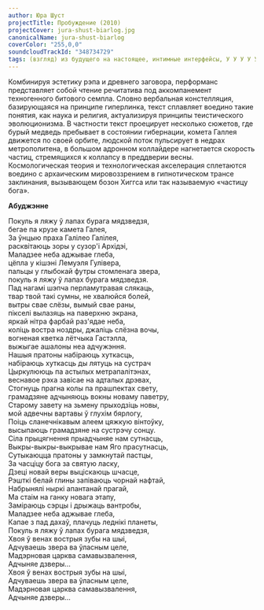 ```yaml
---
author: Юра Шуст
projectTitle: Пробуждение (2010)
projectCover: jura-shust-biarlog.jpg
canonicalName: jura-shust-biarlog
coverColor: "255,0,0"
soundcloudTrackId: "348734729"
tags: (взгляд) из будущего на настоящее, интимные интерфейсы, У У У У У У У У У У У У У У У У У УУУ, желание, контингентность, Джой Ускорение,  фармахореография, политический танцпол
---
```


Комбинируя эстетику рэпа и древнего заговора, перформанс представляет собой чтение речитатива под аккомпанемент техногенного битового семпла. Словно вербальная констелляция, базирующаяся на принципе гиперлинка, текст сплавляет воедино такие понятия, как наука и религия, актуализируя принципы теистического эволюционизма. В частности текст проецирует несколько сюжетов, где бурый медведь пребывает в состоянии гибернации, комета Галлея движется по своей орбите, людской поток пульсирует в недрах метрополитена, в большом адронном коллайдере нагнетается скорость частиц, стремящихся к коллапсу в преддверии весны.
Космологическая теория и технологическая акселерация сплетаются воедино с архаическим мировоззрением в гипнотическом трансе заклинания, вызывающем бозон Хиггса или так называемую «частицу бога».

**Абуджэнне**

Покуль я ляжу ў лапах бурага мядзведзя,  
бегае па крузе камета Галея,  
За ўнцыю праха Галілео Галілея,  
расквітаюць зоры у сузор'і Архідэі,  
Маладзее неба аджывае глеба,  
цёпла у кішэні Лемуэля Гулівера,  
пальцы у глыбокай футры стомленага звера,  
покуль я ляжу ў лапах бурага мядзведзя.  
Пад нагамі шэпча перламутравая слякаць,  
твар твой такі сумны, не хвалюйся болей,  
вытры свае слёзы, вымый свае раны,  
пікселі вылазяць на паверхню экрана,  
яркай нітра фарбай раз'ядае неба,  
коліць востра ноздры, джаліць слёзна вочы,  
вогненая кветка лётчыка Гастэлла,  
выжыгае ашалоны неа адчужэння.  
Нашыя пратоны набіраюць хуткасць,  
набіраюць хуткасць ды лятуць на сустрач  
Цыркулююць па астылых метрапалітэнах,  
веснавое рэха завісае на адталых дрэвах,  
Стогнуць прагна колы па прашпектах свету,  
грамадзяне адчыняюць вокны новаму паветру,  
Старому завету на зьмену прыходзіць новы,  
мой адвечны вартавы ў глухім бярлогу,  
Поіць сланечнікавым алеем цяжкую вінтоўку,  
высыпаюць грамадзяне на сустрэчу сонцу.  
Сіла прыцягнення прыадчыняе нам сутнасць,  
Выкры-выкры-выкрывае нам Яго прасутнасць,  
Сутыкаюцца пратоны у замкнутай пастцы,  
За часціцу бога за святую ласку,  
Дзеці новай веры выціскаюць шчасце,  
Рэшткі белай глины запіваюць чорнай нафтай,  
Набрынялі ныркі апантанай прагай,  
Ма стаім на ганку новага этапу,  
Заміраюць сэрцы і дрыжаць вантробы,  
Маладзее неба аджывае глеба,  
Капае з пад дахаў, плачуць леднікі планеты,  
Покуль я ляжу ў лапах бурага мядзведзя,  
Хвоя ў венах вострыя зубы на шыі,  
Адчуваешь звера ва ўласным целе,  
Мадэрновая царква самавызвалення,  
Адчыняе дзверы…  
Хвоя ў венах вострыя зубы на шыі,  
Адчуваешь звера ва ўласным целе,  
Мадэрновая царква самавызвалення,  
Адчыняе дзверы…
